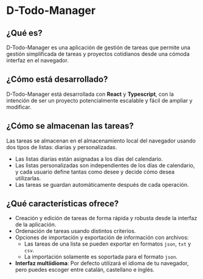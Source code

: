 # D-Todo-Manager

## ¿Qué es?

D-Todo-Manager es una aplicación de gestión de tareas que permite una gestión simplificada de tareas y proyectos cotidianos desde una cómoda interfaz en el navegador.

## ¿Cómo está desarrollado?

D-Todo-Manager está desarrollada con **React** y **Typescript**, con la intención de ser un proyecto potencialmente escalable y fácil de ampliar y modificar.

## ¿Cómo se almacenan las tareas?

Las tareas se almacenan en el almacenamiento local del navegador usando dos tipos de listas: diarias y personalizadas.

- Las listas diarias están asignadas a los días del calendario.
- Las listas personalizadas son independientes de los días de calendario, y cada usuario define tantas como desee y decide cómo desea utilizarlas.
- Las tareas se guardan automáticamente después de cada operación.

## ¿Qué características ofrece?

- Creación y edición de tareas de forma rápida y robusta desde la interfaz de la aplicación.
- Ordenación de tareas usando distintos criterios.
- Opciones de importación y exportación de información con archivos:
  - Las tareas de una lista se pueden exportar en formatos `json`, `txt` y `csv`.
  - La importación solamente es soportada para el formato `json`. 
- **Interfaz multiidioma**: Por defecto utilizará el idioma de tu navegador, pero puedes escoger entre catalán, castellano e inglés.
